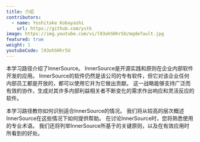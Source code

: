 ```yaml
---
title: 介绍
contributors:
  - name: Yoshitake Kobayashi
    url: https://github.com/ystk
image: https://img.youtube.com/vi/l93ohSHhr5U/mqdefault.jpg
featured: true
weight: 1
youtubeCode: l93ohSHhr5U
---
```

<div class="paragraph">
<p>本学习路径介绍了InnerSource。
InnerSource是开源实践和原则在企业内部软件开发的应用。
InnerSource的软件仍然是该公司的专有软件，但它对该企业任何内部员工都是开放的，都可以使用它并为它做出贡献。
这一战略能够支持广泛而有效的协作，生成对其许多内部利益相关者不断变化的需求作出响应和灵活反应的软件。</p>
</div>
<div class="paragraph">
<p>本学习路径教你如何识别适合InnerSource的情况。
我们将从较高的层次概述InnerSource在这些情况下如何提供帮助。
在讨论InnerSource时，您将熟悉使用的专业术语。
我们还将列举InnerSource所基于的关键原则，以及在有效应用时所看到的好处。</p>
</div>
<!--- This file autogenerated from https://github.com/InnerSourceCommons/InnerSourceLearningPath/blob/master/scripts -->